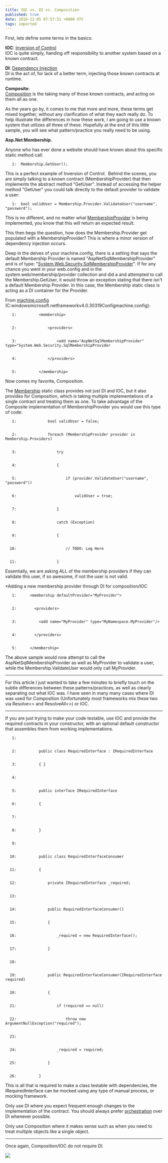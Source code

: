 ```yaml
---
title: IOC vs. DI vs. Composition
published: true
date: 2010-12-05 07:57:51 +0000 UTC
tags: imported 
---
```

First, lets define some terms in the basics:

**IOC**: [Inversion of Control][1]   
IOC is quite simply, handing off responsibility to another system based on a known contract.

**DI**: [Dependency Injection][2]   
DI is the act of, for lack of a better term, injecting those known contracts at runtime.

**Composite**:   
[Composition][3] is the taking many of those known contracts, and acting on them all as one.

As the years go by, it comes to me that more and more, these terms get mixed together, without any clarification of what they each really do. To help illustrate the differences in how these work, I am going to use a known system that utilizes all three of these. Hopefully at the end of this little sample, you will see what pattern/practice you really need to be using.

**Asp.Net Membership.**

Anyone who has ever done a website should have known about this specific static method call: 
    
    
       1:  Membership.GetUser();

This is a perfect example of Inversion of Control.  Behind the scenes, you are simply talking to a known contract (MembershipProvider) that then implements the abstract method "GetUser". Instead of accessing the helper method "GetUser" you could talk directly to the default provider to validate a user:
    
    
       1:  bool validUser = Membership.Provider.ValidateUser("username", "password");

This is no different, and no matter what [MembershipProvider][4] is being implemented, you know that this will return an expected result.

This then begs the question, how does the Membership.Provider get populated with a MembershipProvider? This is where a minor version of dependency injection occurs.

Deep in the delves of your machine.config, there is a setting that says the default Membership Provider is named "AspNetSqlMembershipProvider" and is of type: "[System.Web.Security.SqlMembershipProvider][5]". If for any chance you went in your web.config and in the system.web/membership/provider collection and did a <clear /> and attempted to call the Membership.GetUser, it would throw an exception stating that there isn't a default Membership Provider. In this case, the Membership static class is acting as a DI container for the Provider.

From [machine.config][6] (C:windowsmicrosoft.netframeworkv4.0.30319Configmachine.config):
    
    
       1:          <membership>
    
    
       2:              <providers>
    
    
       3:                  <add name="AspNetSqlMembershipProvider" type="System.Web.Security.SqlMembershipProvider
    
    
       4:              </providers>
    
    
       5:          </membership>

Now comes my favorite, Composition. 

The [Membership][7] static class provides not just DI and IOC, but it also provides for Composition, which is taking multiple implementations of a single contract and treating them as one. To take advantage of the Composite implementation of MembershipProvider you would use this type of code:
    
    
       1:              bool validUser = false;
    
    
       2:              foreach (MembershipProvider provider in Membership.Providers)
    
    
       3:                  try
    
    
       4:                  {
    
    
       5:                      if (provider.ValidateUser("username", "password"))
    
    
       6:                          validUser = true;
    
    
       7:                  }
    
    
       8:                  catch (Exception)
    
    
       9:                  {
    
    
      10:                      // TODO: Log Here
    
    
      11:                  }

Essentially, we are asking ALL of the membership providers if they can validate this user, if so awesome, if not the user is not valid.

*Adding a new membership provider through DI for composition/IOC
    
    
       1:      <membership defaultProvider="MyProvider">
    
    
       2:        <providers>
    
    
       3:          <add name="MyProvider" type="MyNamespace.MyProvider"/>
    
    
       4:        </providers>
    
    
       5:      </membership>

The above sample would now attempt to call the AspNetSqlMembershipProvider as well as MyProvider to validate a user, while the Membership.ValidateUser would only call MyProvider.

* * *

For this article I just wanted to take a few minutes to briefly touch on the subtle differences between these patterns/practices, as well as clearly separating out what IOC was. I have seen in many many cases where DI was used for Composition (Unfortunately most frameworks mix these two via Resolve<> and ResolveAll<>) or IOC.

* * *

If you are just trying to make your code testable, use IOC and provide the required contracts in your constructor, with an optional default constructor that assembles them from working implementations.
    
    
       1:   
    
    
       2:          public class RequiredInterface : IRequiredInterface
    
    
       3:          { }
    
    
       4:   
    
    
       5:          public interface IRequiredInterface
    
    
       6:          {
    
    
       7:   
    
    
       8:          }
    
    
       9:   
    
    
      10:          public class RequiredInterfaceConsumer
    
    
      11:          {
    
    
      12:              private IRequiredInterface _required;
    
    
      13:   
    
    
      14:              public RequiredInterfaceConsumer()
    
    
      15:              {
    
    
      16:                  _required = new RequiredInterface();
    
    
      17:              }
    
    
      18:   
    
    
      19:              public RequiredInterfaceConsumer(IRequiredInterface required)
    
    
      20:              {
    
    
      21:                  if (required == null)
    
    
      22:                      throw new ArgumentNullException("required");
    
    
      23:   
    
    
      24:                  _required = required;
    
    
      25:              }
    
    
      26:          }

This is all that is required to make a class testable with dependencies, the IRequiredInterface can be mocked using any type of manual process, or mocking framework.

Only use DI where you expect frequent enough changes to the implementation of the contract. You should always prefer [orchestration][8] over DI whenever possible.

Only use Composition where it makes sense such as when you need to treat multiple objects like a single object.

* * *

Once again, Composition/IOC do not require DI.

![][9]

[1]: http://en.wikipedia.org/wiki/Inversion_of_control
[2]: http://en.wikipedia.org/wiki/Dependency_injection
[3]: http://en.wikipedia.org/wiki/Composite_pattern
[4]: http://msdn.microsoft.com/en-us/library/system.web.security.membershipprovider.aspx
[5]: http://msdn.microsoft.com/en-us/library/system.web.security.sqlmembershipprovider.aspx
[6]: http://stackoverflow.com/questions/2325473/where-is-machine-config
[7]: http://msdn.microsoft.com/en-us/library/system.web.security.membership.aspx
[8]: http://en.wikipedia.org/wiki/Orchestration_(computers)
[9]: http://renevo.com/aggbug.aspx?PostID=2377

